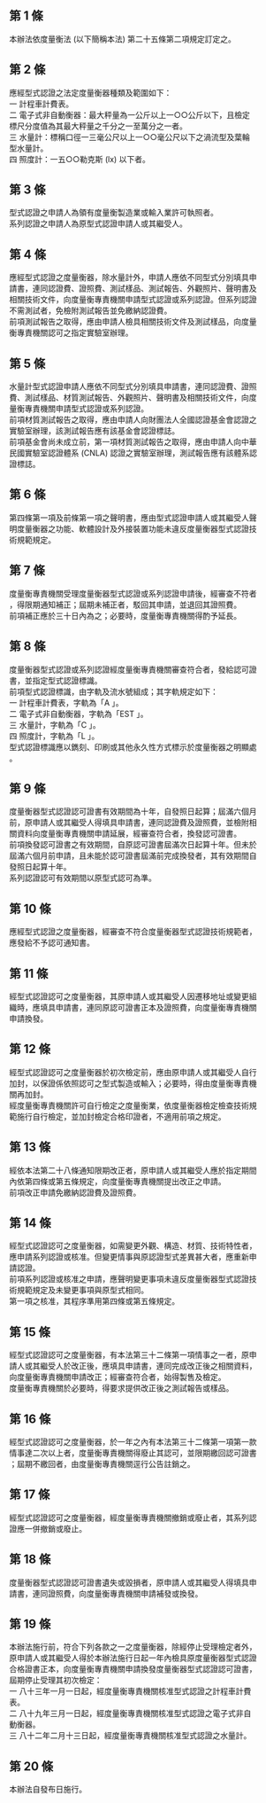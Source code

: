 第 1 條
-------
本辦法依度量衡法 (以下簡稱本法) 第二十五條第二項規定訂定之。

第 2 條
-------
應經型式認證之法定度量衡器種類及範圍如下：  
一  計程車計費表。  
二  電子式非自動衡器：最大秤量為一公斤以上一○○公斤以下，且檢定  
    標尺分度值為其最大秤量之千分之一至萬分之一者。  
三  水量計：標稱口徑一三毫公尺以上一○○毫公尺以下之渦流型及葉輪  
    型水量計。  
四  照度計：一五○○勒克斯 (lx) 以下者。

第 3 條
-------
型式認證之申請人為領有度量衡製造業或輸入業許可執照者。  
系列認證之申請人為原型式認證申請人或其繼受人。

第 4 條
-------
應經型式認證之度量衡器，除水量計外，申請人應依不同型式分別填具申  
請書，連同認證費、證照費、測試樣品、測試報告、外觀照片、聲明書及  
相關技術文件，向度量衡專責機關申請型式認證或系列認證。但系列認證  
不需測試者，免檢附測試報告並免繳納認證費。  
前項測試報告之取得，應由申請人檢具相關技術文件及測試樣品，向度量  
衡專責機關認可之指定實驗室辦理。

第 5 條
-------
水量計型式認證申請人應依不同型式分別填具申請書，連同認證費、證照  
費、測試樣品、材質測試報告、外觀照片、聲明書及相關技術文件，向度  
量衡專責機關申請型式認證或系列認證。  
前項材質測試報告之取得，應由申請人向財團法人全國認證基金會認證之  
實驗室辦理，該測試報告應有該基金會認證標誌。  
前項基金會尚未成立前，第一項材質測試報告之取得，應由申請人向中華  
民國實驗室認證體系 (CNLA) 認證之實驗室辦理，測試報告應有該體系認  
證標誌。

第 6 條
-------
第四條第一項及前條第一項之聲明書，應由型式認證申請人或其繼受人聲  
明度量衡器之功能、軟體設計及外接裝置功能未違反度量衡器型式認證技  
術規範規定。

第 7 條
-------
度量衡專責機關受理度量衡器型式認證或系列認證申請後，經審查不符者  
，得限期通知補正；屆期未補正者，駁回其申請，並退回其證照費。  
前項補正應於三十日內為之；必要時，度量衡專責機關得酌予延長。

第 8 條
-------
度量衡器型式認證或系列認證經度量衡專責機關審查符合者，發給認可證  
書，並指定型式認證標識。  
前項型式認證標識，由字軌及流水號組成；其字軌規定如下：  
一  計程車計費表，字軌為「A 」。  
二  電子式非自動衡器，字軌為「EST 」。  
三  水量計，字軌為「C 」。  
四  照度計，字軌為「L 」。  
型式認證標識應以鐫刻、印刷或其他永久性方式標示於度量衡器之明顯處  
。

第 9 條
-------
度量衡器型式認證認可證書有效期間為十年，自發照日起算；屆滿六個月  
前，原申請人或其繼受人得填具申請書，連同認證費及證照費，並檢附相  
關資料向度量衡專責機關申請延展，經審查符合者，換發認可證書。  
前項換發認可證書之有效期間，自原認可證書屆滿次日起算十年。但未於  
屆滿六個月前申請，且未能於認可證書屆滿前完成換發者，其有效期間自  
發照日起算十年。  
系列認證認可有效期間以原型式認可為準。

第 10 條
--------
應經型式認證之度量衡器，經審查不符合度量衡器型式認證技術規範者，  
應發給不予認可通知書。

第 11 條
--------
經型式認證認可之度量衡器，其原申請人或其繼受人因遷移地址或變更組  
織時，應填具申請書，連同原認可證書正本及證照費，向度量衡專責機關  
申請換發。

第 12 條
--------
經型式認證認可之度量衡器於初次檢定前，應由原申請人或其繼受人自行  
加封，以保證係依照認可之型式製造或輸入；必要時，得由度量衡專責機  
關再加封。  
經度量衡專責機關許可自行檢定之度量衡業，依度量衡器檢定檢查技術規  
範施行自行檢定，並加封檢定合格印證者，不適用前項之規定。

第 13 條
--------
經依本法第二十八條通知限期改正者，原申請人或其繼受人應於指定期間  
內依第四條或第五條規定，向度量衡專責機關提出改正之申請。  
前項改正申請免繳納認證費及證照費。

第 14 條
--------
經型式認證認可之度量衡器，如需變更外觀、構造、材質、技術特性者，  
應申請系列認證或核准。但變更情事與原認證型式差異甚大者，應重新申  
請認證。  
前項系列認證或核准之申請，應聲明變更事項未違反度量衡器型式認證技  
術規範規定及未變更事項與原型式相同。  
第一項之核准，其程序準用第四條或第五條規定。

第 15 條
--------
經型式認證認可之度量衡器，有本法第三十二條第一項情事之一者，原申  
請人或其繼受人於改正後，應填具申請書，連同完成改正後之相關資料，  
向度量衡專責機關申請改正；經審查符合者，始得製售及檢定。  
度量衡專責機關於必要時，得要求提供改正後之測試報告或樣品。

第 16 條
--------
經型式認證認可之度量衡器，於一年之內有本法第三十二條第一項第一款  
情事達二次以上者，度量衡專責機關得廢止其認可，並限期繳回認可證書  
；屆期不繳回者，由度量衡專責機關逕行公告註銷之。

第 17 條
--------
經型式認證認可之度量衡器，經度量衡專責機關撤銷或廢止者，其系列認  
證應一併撤銷或廢止。

第 18 條
--------
度量衡器型式認證認可證書遺失或毀損者，原申請人或其繼受人得填具申  
請書，連同證照費，向度量衡專責機關申請補發或換發。

第 19 條
--------
本辦法施行前，符合下列各款之一之度量衡器，除經停止受理檢定者外，  
原申請人或其繼受人得於本辦法施行日起一年內檢具原度量衡器型式認證  
合格證書正本，向度量衡專責機關申請換發度量衡器型式認證認可證書，  
屆期停止受理其初次檢定：  
一  八十三年一月一日起，經度量衡專責機關核准型式認證之計程車計費  
    表。  
二  八十九年三月一日起，經度量衡專責機關核准型式認證之電子式非自  
    動衡器。  
三  八十二年二月十三日起，經度量衡專責機關核准型式認證之水量計。

第 20 條
--------
本辦法自發布日施行。

